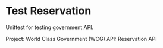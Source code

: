 # Test Reservation

Unittest for testing government API.

Project: World Class Government (WCG)
API: Reservation API
